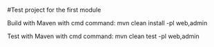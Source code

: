 #Test project for the first module

Build with Maven with cmd command: mvn clean install -pl web,admin

Test with Maven with cmd command: mvn clean test -pl web,admin